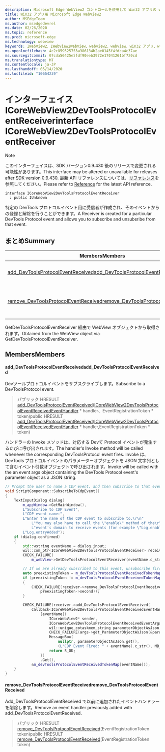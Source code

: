```yaml
---
description: Microsoft Edge WebView2 コントロールを使用して Win32 アプリの web コンテンツをホストする
title: Win32 アプリ用 Microsoft Edge WebView2
author: MSEdgeTeam
ms.author: msedgedevrel
ms.date: 02/26/2020
ms.topic: reference
ms.prod: microsoft-edge
ms.technology: webview
keywords: IWebView2、IWebView2WebView、webview2、webview、win32 アプリ、win32、edge、ICoreWebView2、ICoreWebView2Host、browser control、edge html
ms.openlocfilehash: 4c2c859525753a386134b2ae0145f4fdca4c37ae
ms.sourcegitcommit: 07cda56425e5fdf90eeb3972e17041261bf720cd
ms.translationtype: MT
ms.contentlocale: ja-JP
ms.lasthandoff: 05/14/2020
ms.locfileid: "10654239"
---
```

# <span data-ttu-id="dfb68-104">インターフェイス ICoreWebView2DevToolsProtocolEventReceiver</span><span class="sxs-lookup"><span data-stu-id="dfb68-104">interface ICoreWebView2DevToolsProtocolEventReceiver</span></span> 

> [!NOTE]
> <span data-ttu-id="dfb68-105">このインターフェイスは、SDK バージョン0.9.430 後のリリースで変更される可能性があります。</span><span class="sxs-lookup"><span data-stu-id="dfb68-105">This interface may be altered or unavailable for releases after SDK version 0.9.430.</span></span> <span data-ttu-id="dfb68-106">最新 API リファレンスについては、[リファレンス](../../../webview2-api-reference.md)を参照してください。</span><span class="sxs-lookup"><span data-stu-id="dfb68-106">Please refer to [Reference](../../../webview2-api-reference.md) for the latest API reference.</span></span>

```
interface ICoreWebView2DevToolsProtocolEventReceiver
  : public IUnknown
```

<span data-ttu-id="dfb68-107">特定の DevTools プロトコルイベント用に受信者が作成され、そのイベントからの登録と解除を行うことができます。</span><span class="sxs-lookup"><span data-stu-id="dfb68-107">A Receiver is created for a particular DevTools Protocol event and allows you to subscribe and unsubsribe from that event.</span></span>

## <span data-ttu-id="dfb68-108">まとめ</span><span class="sxs-lookup"><span data-stu-id="dfb68-108">Summary</span></span>

 <span data-ttu-id="dfb68-109">Members</span><span class="sxs-lookup"><span data-stu-id="dfb68-109">Members</span></span>                        | <span data-ttu-id="dfb68-110">説明</span><span class="sxs-lookup"><span data-stu-id="dfb68-110">Descriptions</span></span>
--------------------------------|---------------------------------------------
[<span data-ttu-id="dfb68-111">add_DevToolsProtocolEventReceived</span><span class="sxs-lookup"><span data-stu-id="dfb68-111">add_DevToolsProtocolEventReceived</span></span>](#add_devtoolsprotocoleventreceived) | <span data-ttu-id="dfb68-112">Devツールプロトコルイベントをサブスクライブします。</span><span class="sxs-lookup"><span data-stu-id="dfb68-112">Subscribe to a DevToolsProtocol event.</span></span>
[<span data-ttu-id="dfb68-113">remove_DevToolsProtocolEventReceived</span><span class="sxs-lookup"><span data-stu-id="dfb68-113">remove_DevToolsProtocolEventReceived</span></span>](#remove_devtoolsprotocoleventreceived) | <span data-ttu-id="dfb68-114">Add_DevToolsProtocolEventReceived で以前に追加されたイベントハンドラーを削除します。</span><span class="sxs-lookup"><span data-stu-id="dfb68-114">Remove an event handler previously added with add_DevToolsProtocolEventReceived.</span></span>

<span data-ttu-id="dfb68-115">GetDevToolsProtocolEventReceiver 経由で WebView オブジェクトから取得されます。</span><span class="sxs-lookup"><span data-stu-id="dfb68-115">Obtained from the WebView object via GetDevToolsProtocolEventReceiver.</span></span>

## <span data-ttu-id="dfb68-116">Members</span><span class="sxs-lookup"><span data-stu-id="dfb68-116">Members</span></span>

#### <span data-ttu-id="dfb68-117">add_DevToolsProtocolEventReceived</span><span class="sxs-lookup"><span data-stu-id="dfb68-117">add_DevToolsProtocolEventReceived</span></span> 

<span data-ttu-id="dfb68-118">Devツールプロトコルイベントをサブスクライブします。</span><span class="sxs-lookup"><span data-stu-id="dfb68-118">Subscribe to a DevToolsProtocol event.</span></span>

> <span data-ttu-id="dfb68-119">パブリック HRESULT [add_DevToolsProtocolEventReceived](#add_devtoolsprotocoleventreceived)([ICoreWebView2DevToolsProtocolEventReceivedEventHandler](ICoreWebView2DevToolsProtocolEventReceivedEventHandler.md) \* handler、EventRegistrationToken \* token)</span><span class="sxs-lookup"><span data-stu-id="dfb68-119">public HRESULT [add_DevToolsProtocolEventReceived](#add_devtoolsprotocoleventreceived)([ICoreWebView2DevToolsProtocolEventReceivedEventHandler](ICoreWebView2DevToolsProtocolEventReceivedEventHandler.md) \* handler,EventRegistrationToken \* token)</span></span>

<span data-ttu-id="dfb68-120">ハンドラーの Invoke メソッドは、対応する Devて Protocol イベントが発生するたびに呼び出されます。</span><span class="sxs-lookup"><span data-stu-id="dfb68-120">The handler's Invoke method will be called whenever the corresponding DevToolsProtocol event fires.</span></span> <span data-ttu-id="dfb68-121">Invoke は、DevTools プロトコルイベントのパラメーターオブジェクトを JSON 文字列として含むイベント引数オブジェクトで呼び出されます。</span><span class="sxs-lookup"><span data-stu-id="dfb68-121">Invoke will be called with the an event args object containing the DevTools Protocol event's parameter object as a JSON string.</span></span>

```cpp
// Prompt the user to name a CDP event, and then subscribe to that event.
void ScriptComponent::SubscribeToCdpEvent()
{
    TextInputDialog dialog(
        m_appWindow->GetMainWindow(),
        L"Subscribe to CDP Event",
        L"CDP event name:",
        L"Enter the name of the CDP event to subscribe to.\r\n"
            L"You may also have to call the \"enable\" method of the\r\n"
            L"event's domain to receive events (for example \"Log.enable\").\r\n",
        L"Log.entryAdded");
    if (dialog.confirmed)
    {
        std::wstring eventName = dialog.input;
        wil::com_ptr<ICoreWebView2DevToolsProtocolEventReceiver> receiver;
        CHECK_FAILURE(
            m_webView->GetDevToolsProtocolEventReceiver(eventName.c_str(), &receiver));

        // If we are already subscribed to this event, unsubscribe first.
        auto preexistingToken = m_devToolsProtocolEventReceivedTokenMap.find(eventName);
        if (preexistingToken != m_devToolsProtocolEventReceivedTokenMap.end())
        {
            CHECK_FAILURE(receiver->remove_DevToolsProtocolEventReceived(
                preexistingToken->second));
        }

        CHECK_FAILURE(receiver->add_DevToolsProtocolEventReceived(
            Callback<ICoreWebView2DevToolsProtocolEventReceivedEventHandler>(
                [eventName](
                    ICoreWebView2* sender,
                    ICoreWebView2DevToolsProtocolEventReceivedEventArgs* args) -> HRESULT {
                    wil::unique_cotaskmem_string parameterObjectAsJson;
                    CHECK_FAILURE(args->get_ParameterObjectAsJson(&parameterObjectAsJson));
                    MessageBox(
                        nullptr, parameterObjectAsJson.get(),
                        (L"CDP Event Fired: " + eventName).c_str(), MB_OK);
                    return S_OK;
                })
                .Get(),
            &m_devToolsProtocolEventReceivedTokenMap[eventName]));
    }
}
```

#### <span data-ttu-id="dfb68-122">remove_DevToolsProtocolEventReceived</span><span class="sxs-lookup"><span data-stu-id="dfb68-122">remove_DevToolsProtocolEventReceived</span></span> 

<span data-ttu-id="dfb68-123">Add_DevToolsProtocolEventReceived で以前に追加されたイベントハンドラーを削除します。</span><span class="sxs-lookup"><span data-stu-id="dfb68-123">Remove an event handler previously added with add_DevToolsProtocolEventReceived.</span></span>

> <span data-ttu-id="dfb68-124">パブリック HRESULT [remove_DevToolsProtocolEventReceived](#remove_devtoolsprotocoleventreceived)(EventRegistrationToken token)</span><span class="sxs-lookup"><span data-stu-id="dfb68-124">public HRESULT [remove_DevToolsProtocolEventReceived](#remove_devtoolsprotocoleventreceived)(EventRegistrationToken token)</span></span>


